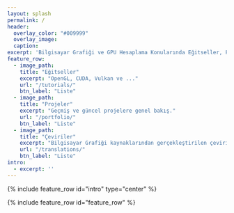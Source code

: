 ```yaml
---
layout: splash
permalink: /
header:
  overlay_color: "#009999"
  overlay_image: 
  caption:
excerpt: 'Bilgisayar Grafiği ve GPU Hesaplama Konularında Eğitseller, Projeler ve Çeviri Çalışmaları...'
feature_row:
  - image_path: 
    title: "Eğitseller"
    excerpt: "OpenGL, CUDA, Vulkan ve ..."
    url: "/tutorials/"
    btn_label: "Liste"
  - image_path: 
    title: "Projeler"
    excerpt: "Geçmiş ve güncel projelere genel bakış."
    url: "/portfolio/"
    btn_label: "Liste"
  - image_path: 
    title: "Çeviriler"
    excerpt: "Bilgisayar Grafiği kaynaklarından gerçekleştirilen çeviriler."
    url: "/translations/"
    btn_label: "Liste"
intro:
  - excerpt: ''
---
```


{% include feature_row id="intro" type="center" %}

{% include feature_row id="feature_row" %}
